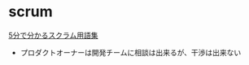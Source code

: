 # scrum
[5分で分かるスクラム用語集](https://www.ryuzee.com/contents/blog/7137)

- プロダクトオーナーは開発チームに相談は出来るが、干渉は出来ない
